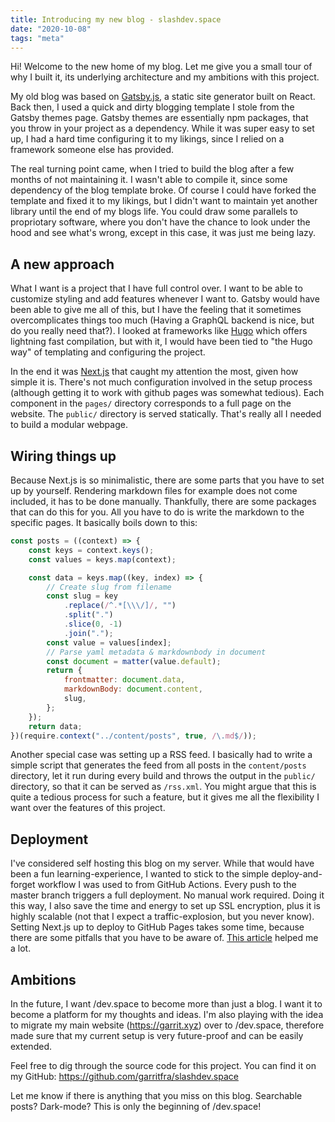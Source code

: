 ```yaml
---
title: Introducing my new blog - slashdev.space
date: "2020-10-08"
tags: "meta"
---
```


Hi! Welcome to the new home of my blog. Let me give you a small tour of why I built it, its underlying architecture and my ambitions with this project.

My old blog was based on [Gatsby.js](https://www.gatsbyjs.com/), a static site generator built on React. Back then, I used a quick and dirty blogging template I stole from the Gatsby themes page. Gatsby themes are essentially npm packages, that you throw in your project as a dependency. While it was super easy to set up, I had a hard time configuring it to my likings, since I relied on a framework someone else has provided.

The real turning point came, when I tried to build the blog after a few months of not maintaining it. I wasn't able to compile it, since some dependency of the blog template broke. Of course I could have forked the template and fixed it to my likings, but I didn't want to maintain yet another library until the end of my blogs life. You could draw some parallels to propriotary software, where you don't have the chance to look under the hood and see what's wrong, except in this case, it was just me being lazy.

## A new approach

What I want is a project that I have full control over. I want to be able to customize styling and add features whenever I want to. Gatsby would have been able to give me all of this, but I have the feeling that it sometimes overcomplicates things too much (Having a GraphQL backend is nice, but do you really need that?). I looked at frameworks like [Hugo](https://gohugo.io/) which offers lightning fast compilation, but with it, I would have been tied to "the Hugo way" of templating and configuring the project.

In the end it was [Next.js](https://nextjs.org/) that caught my attention the most, given how simple it is. There's not much configuration involved in the setup process (although getting it to work with github pages was somewhat tedious). Each component in the `pages/` directory corresponds to a full page on the website. The `public/` directory is served statically. That's really all I needed to build a modular webpage.

## Wiring things up

Because Next.js is so minimalistic, there are some parts that you have to set up by yourself. Rendering markdown files for example does not come included, it has to be done manually. Thankfully, there are some packages that can do this for you. All you have to do is write the markdown to the specific pages. It basically boils down to this:

```js
const posts = ((context) => {
	const keys = context.keys();
	const values = keys.map(context);

	const data = keys.map((key, index) => {
		// Create slug from filename
		const slug = key
			.replace(/^.*[\\\/]/, "")
			.split(".")
			.slice(0, -1)
			.join(".");
		const value = values[index];
		// Parse yaml metadata & markdownbody in document
		const document = matter(value.default);
		return {
			frontmatter: document.data,
			markdownBody: document.content,
			slug,
		};
	});
	return data;
})(require.context("../content/posts", true, /\.md$/));
```

Another special case was setting up a RSS feed. I basically had to write a simple script that generates the feed from all posts in the `content/posts` directory, let it run during every build and throws the output in the `public/` directory, so that it can be served as `/rss.xml`. You might argue that this is quite a tedious process for such a feature, but it gives me all the flexibility I want over the features of this project.

## Deployment

I've considered self hosting this blog on my server. While that would have been a fun learning-experience, I wanted to stick to the simple deploy-and-forget workflow I was used to from GitHub Actions. Every push to the master branch triggers a full deployment. No manual work required. Doing it this way, I also save the time and energy to set up SSL encryption, plus it is highly scalable (not that I expect a traffic-explosion, but you never know). Setting Next.js up to deploy to GitHub Pages takes some time, because there are some pitfalls that you have to be aware of. [This article](https://dev.to/jameswallis/deploying-a-next-js-app-to-github-pages-24pn) helped me a lot.

## Ambitions

In the future, I want /dev.space to become more than just a blog. I want it to become a platform for my thoughts and ideas. I'm also playing with the idea to migrate my main website (https://garrit.xyz) over to /dev.space, therefore made sure that my current setup is very future-proof and can be easily extended.

Feel free to dig through the source code for this project. You can find it on my GitHub: https://github.com/garritfra/slashdev.space

Let me know if there is anything that you miss on this blog. Searchable posts? Dark-mode? This is only the beginning of /dev.space!
